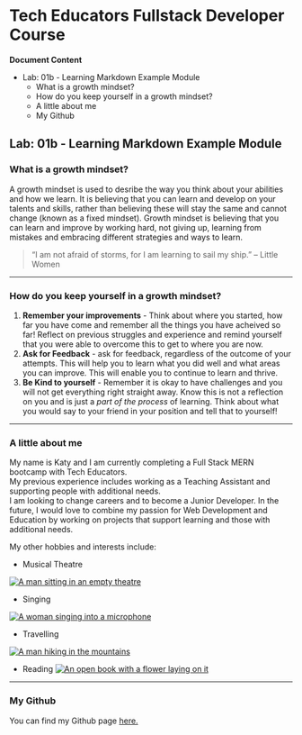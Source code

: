 # Tech Educators Fullstack Developer Course

**Document Content**
- Lab: 01b - Learning Markdown Example Module
  - What is a growth mindset?
  - How do you keep yourself in a growth mindset?
  - A little about me
  - My Github

## Lab: 01b - Learning Markdown Example Module

### What is a growth mindset?

A growth mindset is used to desribe the way you think about your abilities and how we learn. It is believing that you can learn and develop on your talents and skills, rather than believing these will stay the same and cannot change (known as a fixed mindset). Growth mindset is believing that you can learn and improve by working hard, not giving up, learning from mistakes and embracing different strategies and ways to learn.

> “I am not afraid of storms, for I am learning to sail my ship.” – Little Women

***

### How do you keep yourself in a growth mindset?

1. **Remember your improvements** - Think about where you started, how far you have come and remember all the things you have acheived so far! Reflect on previous struggles and experience and remind yourself that you were able to overcome this to get to where you are now.
2. **Ask for Feedback** - ask for feedback, regardless of the outcome of your attempts. This will help you to learn what you did well and what areas you can improve. This will enable you to continue to learn and thrive.
3. **Be Kind to yourself** - Remember it is okay to have challenges and you will not get everything right straight away. Know this is not a reflection on you and is just a *part of the process* of learning. Think about what you would say to your friend in your position and tell that to yourself!

***

### A little about me

My name is Katy and I am currently completing a Full Stack MERN bootcamp with Tech Educators.  
My previous experience includes working as a Teaching Assistant and supporting people with additional needs.  
I am looking to change careers and to become a Junior Developer. In the future, I would love to combine my passion for Web Development and Education by working on projects that support learning and those with additional needs. 

My other hobbies and interests include:
- Musical Theatre

[![A man sitting in an empty theatre](https://images.pexels.com/photos/109669/pexels-photo-109669.jpeg?auto=compress&cs=tinysrgb&w=1260&h=750&dpr=1)](https://www.pexels.com/photo/theater-interior-109669/)

- Singing

[![A woman singing into a microphone](https://images.pexels.com/photos/2531728/pexels-photo-2531728.jpeg?auto=compress&cs=tinysrgb&w=1260&h=750&dpr=1)](https://www.pexels.com/photo/photo-of-woman-singing-in-music-studio-2531728/)

- Travelling

[![A man hiking in the mountains](https://images.pexels.com/photos/1271619/pexels-photo-1271619.jpeg?auto=compress&cs=tinysrgb&w=1260&h=750&dpr=1)](https://www.pexels.com/photo/man-standing-on-a-rock-1271619/)

- Reading
[![An open book with a flower laying on it](https://images.pexels.com/photos/4825139/pexels-photo-4825139.jpeg?auto=compress&cs=tinysrgb&w=1260&h=750&dpr=1)](https://www.pexels.com/photo/a-flower-marker-on-an-open-book-4825139/)

***

### My Github

You can find my Github page [here.](https://github.com/katy-ledgard?tab=repositories)

